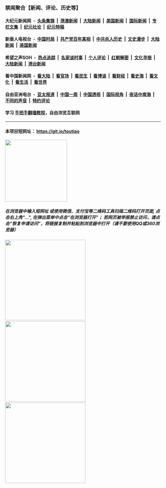 ### 禁闻聚合【新闻、评论、历史等】

#### 大纪元新闻网 &nbsp;-&nbsp; [头条集锦](indexes/E头条集锦.md?t=02112102) &nbsp;|&nbsp; [港澳新闻](indexes/E港澳新闻.md?t=02112102)  &nbsp;|&nbsp; [大陆新闻](indexes/E大陆新闻.md?t=02112102) &nbsp;|&nbsp; [美国新闻](indexes/E美国新闻.md?t=02112102) &nbsp;|&nbsp; [国际新闻](indexes/E国际新闻.md?t=02112102) &nbsp;|&nbsp; [专栏文集](indexes/E专栏文集.md?t=02112102) &nbsp;|&nbsp; [纪元社论](indexes/E纪元社论.md?t=02112102) &nbsp;|&nbsp; [纪元特稿](indexes/E纪元特稿.md?t=02112102) 

#### 新唐人电视台 &nbsp;-&nbsp; [中国时局](indexes/N中国时局.md?t=02112102) &nbsp;|&nbsp; [共产党百年真相](indexes/N共产党百年真相.md?t=02112102) &nbsp;|&nbsp; [中共杀人历史](indexes/N中共杀人历史.md?t=02112102) &nbsp;|&nbsp; [文史漫步](indexes/N文史漫步.md?t=02112102) &nbsp;|&nbsp; [大陆新闻](indexes/N大陆新闻.md?t=02112102) &nbsp;|&nbsp; [美国新闻](indexes/N美国新闻.md?t=02112102)

#### 希望之声SOH &nbsp;-&nbsp; [热点追踪](indexes/H热点追踪.md?t=02112102) &nbsp;|&nbsp; [名家谈时事](indexes/H名家谈时事.md?t=02112102) &nbsp;|&nbsp; [个人评论](indexes/H个人评论.md?t=02112102)  &nbsp;|&nbsp; [红朝解密](indexes/H红朝解密.md?t=02112102) &nbsp;|&nbsp; [文化寻根](indexes/H文化寻根.md?t=02112102) &nbsp;|&nbsp; [大陆新闻](indexes/H大陆新闻.md?t=02112102) &nbsp;|&nbsp; [港台新闻](indexes/H港台新闻.md?t=02112102)

#### 看中国新闻网 &nbsp;-&nbsp; [看大陆](indexes/S看大陆.md?t=02112102) &nbsp;|&nbsp; [看官场](indexes/S看官场.md?t=02112102) &nbsp;|&nbsp; [看民生](indexes/S看民生.md?t=02112102)  &nbsp;|&nbsp; [看博谈](indexes/S看博谈.md?t=02112102) &nbsp;|&nbsp; [看财经](indexes/S看财经.md?t=02112102) &nbsp;|&nbsp; [看史海](indexes/S看史海.md?t=02112102) &nbsp;|&nbsp; [看文化](indexes/S看文化.md?t=02112102) &nbsp;|&nbsp; [看生活](indexes/S看生活.md?t=02112102) &nbsp;|&nbsp; [看世界](indexes/S看世界.md?t=02112102)

#### 自由亚洲电台 &nbsp;-&nbsp; [亚太报道](indexes/R亚太报道.md?t=02112102) &nbsp;|&nbsp; [中国一周](indexes/R中国一周.md?t=02112102) &nbsp;|&nbsp; [中国透视](indexes/R中国透视.md?t=02112102)  &nbsp;|&nbsp; [国际视角](indexes/R国际视角.md?t=02112102) &nbsp;|&nbsp; [夜话中南海](indexes/R夜话中南海.md?t=02112102) &nbsp;|&nbsp; [不同的声音](indexes/R不同的声音.md?t=02112102) &nbsp;|&nbsp; [特约评论](indexes/R特约评论.md?t=02112102)

#### 学习 [手把手翻墙教程](https://github.com/gfw-breaker/guides/wiki)，自由浏览互联网

----

#### 本项目短网址： https://git.io/toutiao
<img src="https://raw.githubusercontent.com/gfw-breaker/banned-news/master/scripts/img/qr.png" width="200px"/>  

##### 在浏览器中输入短网址 或使用微信、支付宝等二维码工具扫描二维码打开页面, 点击右上角"...", 在弹出菜单中点击“在浏览器打开”； 若网页被举报禁止访问，请点击“恢复申请访问”，将链接复制并粘贴到浏览器中打开（请不要使用QQ或360浏览器）

<img src="https://raw.githubusercontent.com/gfw-breaker/banned-news/master/scripts/img/1.png" width="260px"/> &nbsp; <img src="https://raw.githubusercontent.com/gfw-breaker/banned-news/master/scripts/img/2.png" width="260px"/> &nbsp; <img src="https://raw.githubusercontent.com/gfw-breaker/banned-news/master/scripts/img/3.png" width="260px"/>
